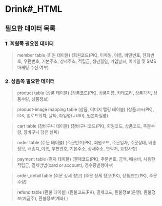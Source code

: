 # Drink#_HTML

## 필요한 데이터 목록
### 1. 회원쪽 필요한 데이터
> member table (회원 테이블)
> (회원코드(PK), 이메일, 이름, 비밀번호, 전화번호, 우편번호, 기본주소, 상세주소, 적립금, 생년월일, 가입날짜, 이메일 및 SMS 마케팅 수신 여부)

### 2. 상품쪽 필요한 데이터
> product table (상품 테이블)
> (상품코드(PK), 상품이름, 카테고리, 상품가격, 상품수량, 상품정보)

> product-image mapping table (상품, 이미지 맵핑 테이블)
> (상품코드(PK), IDX, 업로드위치, 날짜, 파일명(UUID), 원본파일명)

> cart table (장바구니 테이블)
> (장바구니코드(PK), 회원코드, 상품코드, 주문수량, 장바구니 담은 날짜)

> order table (주문 테이블)
> (주문번호(PK), 회원코드, 주문일자, 주문상태, 배송정보, 배송지_이름, 우편번호, 기본주소, 상세주소, 연락처, 요청사항)

> payment table (결제 테이블)
> (결제코드(PK), 주문번호, 금액, 배송비, 사용한 적립금, 결제방법(card or account), 영수증발행여부)

> order_detail table (주문 상세 정보)
> (주문 상세 정보(PK), 상품코드(PK), 주문수량)

> refund table (환불 테이블)
> (환불코드(PK), 결제코드, 환불정보(은행), 환불정보(예금주), 환불정보(계좌) )